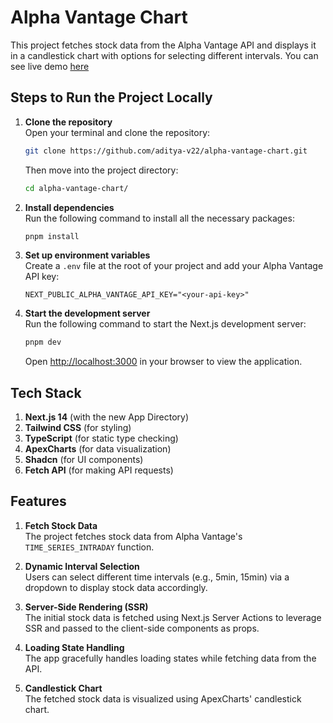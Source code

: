 # Alpha Vantage Chart

This project fetches stock data from the Alpha Vantage API and displays it in a candlestick chart with options for selecting different intervals. You can see live demo [here](https://alpha-vantage-chart.vercel.app/)

## Steps to Run the Project Locally

1. **Clone the repository**  
   Open your terminal and clone the repository:
   ```bash
   git clone https://github.com/aditya-v22/alpha-vantage-chart.git
   ```
   Then move into the project directory:
   ```bash
   cd alpha-vantage-chart/
   ```

2. **Install dependencies**  
   Run the following command to install all the necessary packages:
   ```bash
   pnpm install
   ```

3. **Set up environment variables**  
   Create a `.env` file at the root of your project and add your Alpha Vantage API key:
   ```env
   NEXT_PUBLIC_ALPHA_VANTAGE_API_KEY="<your-api-key>"
   ```

4. **Start the development server**  
   Run the following command to start the Next.js development server:
   ```bash
   pnpm dev
   ```
   Open [http://localhost:3000](http://localhost:3000) in your browser to view the application.

## Tech Stack

1. **Next.js 14** (with the new App Directory)
2. **Tailwind CSS** (for styling)
3. **TypeScript** (for static type checking)
4. **ApexCharts** (for data visualization)
5. **Shadcn** (for UI components)
6. **Fetch API** (for making API requests)

## Features

1. **Fetch Stock Data**  
   The project fetches stock data from Alpha Vantage's `TIME_SERIES_INTRADAY` function.

2. **Dynamic Interval Selection**  
   Users can select different time intervals (e.g., 5min, 15min) via a dropdown to display stock data accordingly.

3. **Server-Side Rendering (SSR)**  
   The initial stock data is fetched using Next.js Server Actions to leverage SSR and passed to the client-side components as props.

4. **Loading State Handling**  
   The app gracefully handles loading states while fetching data from the API.

5. **Candlestick Chart**  
   The fetched stock data is visualized using ApexCharts' candlestick chart.
